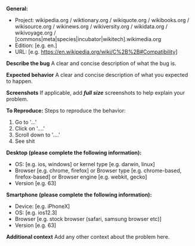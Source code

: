 **General:**
 - Project: wikipedia.org   / wiktionary.org / wikiquote.org  / 
            wikibooks.org   / wikisource.org / wikinews.org   / 
            wikiversity.org / wikidata.org   / wikivoyage.org / 
            [commons|meta|species|incubator|wikitech].wikimedia.org
 - Edition: [e.g. en.]
 - URL:     [e.g. https://en.wikipedia.org/wiki/C%2B%2B#Compatibility]

**Describe the bug**
A clear and concise description of what the bug is.

**Expected behavior**
A clear and concise description of what you expected to happen.

**Screenshots**
If applicable, add ***full size*** screenshots to help explain your problem.

**To Reproduce:**
Steps to reproduce the behavior:
1. Go to '...'
2. Click on '....'
3. Scroll down to '....'
4. See shit

**Desktop (please complete the following information):**
 - OS: [e.g. ios, windows] or kernel type [e.g. darwin, linux]
 - Browser [e.g. chrome, firefox] or 
   Browser type [e.g. chrome-based, firefox-based] or 
   Browser engine [e.g. webkit, gecko]
 - Version [e.g. 63]

**Smartphone (please complete the following information):**
 - Device: [e.g. iPhoneX]
 - OS: [e.g. ios12.3]
 - Browser [e.g. stock browser (safari, samsung browser etc)]
 - Version [e.g. 63]

**Additional context**
Add any other context about the problem here.
